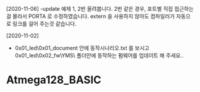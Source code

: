 [2020-11-06] -update
예제 1, 2번 올려봅니다.
 2번 같은 경우, 포트별 직접 접근하는걸 몰라서 PORTA 로 수정하였습니다. 
 extern 을 사용하지 않아도 컴파일러가 자동으로 링크를 걸어 주는것 같습니다.

[2020-11-02]
 - 0x01_led\0x01_document 안에 동작시나리오.txt 를 보시고
   0x01_led\0x02_fw\YMS\ 폴더안에 동작하는 펌웨어를 업데이트 해 주세요.. 

# Atmega128_BASIC